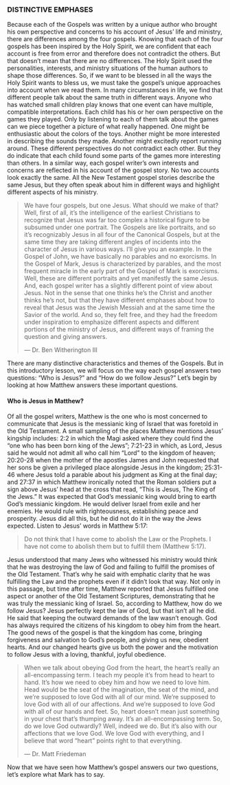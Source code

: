 ### DISTINCTIVE EMPHASES

Because each of the Gospels was written by a unique author who brought his own perspective and concerns to his account of Jesus’ life and ministry, there are differences among the four gospels. Knowing that each of the four gospels has been inspired by the Holy Spirit, we are confident that each account is free from error and therefore does not contradict the others. But that doesn’t mean that there are no differences. The Holy Spirit used the personalities, interests, and ministry situations of the human authors to shape those differences. So, if we want to be blessed in all the ways the Holy Spirit wants to bless us, we must take the gospel’s unique approaches into account when we read them.
	In many circumstances in life, we find that different people talk about the same truth in different ways. Anyone who has watched small children play knows that one event can have multiple, compatible interpretations. Each child has his or her own perspective on the games they played. Only by listening to each of them talk about the games can we piece together a picture of what really happened. One might be enthusiastic about the colors of the toys. Another might be more interested in describing the sounds they made. Another might excitedly report running around. These different perspectives do not contradict each other. But they do indicate that each child found some parts of the games more interesting than others. 
	In a similar way, each gospel writer’s own interests and concerns are reflected in his account of the gospel story. No two accounts look exactly the same. All the New Testament gospel stories describe the same Jesus, but they often speak about him in different ways and highlight different aspects of his ministry. 

> We have four gospels, but one Jesus. What should we make of that? Well, first of all, it’s the intelligence of the earliest Christians to recognize that Jesus was far too complex a historical figure to be subsumed under one portrait. The Gospels are like portraits, and so it’s recognizably Jesus in all four of the Canonical Gospels, but at the same time they are taking different angles of incidents into the character of Jesus in various ways. I’ll give you an example. In the Gospel of John, we have basically no parables and no exorcisms. In the Gospel of Mark, Jesus is characterized by parables, and the most frequent miracle in the early part of the Gospel of Mark is exorcisms. Well, these are different portraits and yet manifestly the same Jesus. And, each gospel writer has a slightly different point of view about Jesus. Not in the sense that one thinks he’s the Christ and another thinks he’s not, but that they have different emphases about how to reveal that Jesus was the Jewish Messiah and at the same time the Savior of the world. And so, they felt free, and they had the freedom under inspiration to emphasize different aspects and different portions of the ministry of Jesus, and different ways of framing the question and giving answers.
> 
> — Dr. Ben Witherington III

There are many distinctive characteristics and themes of the Gospels. But in this introductory lesson, we will focus on the way each gospel answers two questions: “Who is Jesus?” and “How do we follow Jesus?” Let’s begin by looking at how Matthew answers these important questions.



#### Who is Jesus in Matthew?

Of all the gospel writers, Matthew is the one who is most concerned to communicate that Jesus is the messianic king of Israel that was foretold in the Old Testament. 
A small sampling of the places Matthew mentions Jesus’ kingship includes: 2:2 in which the Magi asked where they could find the “one who has been born king of the Jews”; 7:21-23 in which, as Lord, Jesus said he would not admit all who call him “Lord” to the kingdom of heaven; 20:20-28 when the mother of the apostles James and John requested that her sons be given a privileged place alongside Jesus in the kingdom; 25:31-46 where Jesus told a parable about his judgment as King at the final day; and 27:37 in which Matthew ironically noted that the Roman soldiers put a sign above Jesus’ head at the cross that read, “This is Jesus, The King of the Jews.”
It was expected that God’s messianic king would bring to earth God’s messianic kingdom. He would deliver Israel from exile and her enemies. He would rule with righteousness, establishing peace and prosperity. Jesus did all this, but he did not do it in the way the Jews expected. Listen to Jesus’ words in Matthew 5:17:

> Do not think that I have come to abolish the Law or the Prophets. I have not come to abolish them but to fulfill them (Matthew 5:17).

Jesus understood that many Jews who witnessed his ministry would think that he was destroying the law of God and failing to fulfill the promises of the Old Testament. That’s why he said with emphatic clarity that he was fulfilling the Law and the prophets even if it didn’t look that way. 
Not only in this passage, but time after time, Matthew reported that Jesus fulfilled one aspect or another of the Old Testament Scriptures, demonstrating that he was truly the messianic king of Israel. 
	So, according to Matthew, how do we follow Jesus? Jesus perfectly kept the law of God, but that isn’t all he did. He said that keeping the outward demands of the law wasn’t enough. God has always required the citizens of his kingdom to obey him from the heart. The good news of the gospel is that the kingdom has come, bringing forgiveness and salvation to God’s people, and giving us new, obedient hearts. And our changed hearts give us both the power and the motivation to follow Jesus with a loving, thankful, joyful obedience. 

> When we talk about obeying God from the heart, the heart’s really an all-encompassing term. I teach my people it’s from head to heart to hand. It’s how we need to obey him and how we need to love him. Head would be the seat of the imagination, the seat of the mind, and we’re supposed to love God with all of our mind. We’re supposed to love God with all of our affections. And we’re supposed to love God with all of our hands and feet. So, heart doesn’t mean just something in your chest that’s thumping away. It’s an all-encompassing term. So, do we love God outwardly? Well, indeed we do. But it’s also with our affections that we love God. We love God with everything, and I believe that word “heart” points right to that everything.
> 
> — Dr. Matt Friedeman

Now that we have seen how Matthew’s gospel answers our two questions, let’s explore what Mark has to say. 
